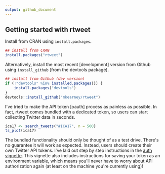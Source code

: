 ```yaml
---
output: github_document
---
```





## Getting started with rtweet

Install from CRAN using `install.packages`.


```r
## install from CRAN
install.packages("rtweet")
```

Alternatively, install the most recent [development] version from
Github using `install_github` (from the devtools package).



```r
## install from Github (dev version)
if (!"devtools" %in% installed.packages()) {
    install.packages("devtools")
}
devtools::install_github("mkearney/rtweet")
```

I've tried to make the API token [oauth] process as painless as
possible. In fact, rtweet comes bundled with a dedicated token, so
users can start collecting Twitter data in seconds.


```r
ica17 <- search_tweets("#ICA17", n = 500)
ts_plot(ica17)
```

The bundled functionality should only be thought of as a test
drive. There's no guarantee it will work as expected. Instead, users
should create their own Twitter API tokens. I've laid out step by step
instructions in the
[auth vignette](https://mkearney.github.io/rtweet/articles/auth.html).
This vignette also includes instructions for saving your token as an
environment variable, which means you'll never have to worry about API
authorization again (at least on the machine you're currently using)!

